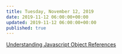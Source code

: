 ```yaml
---
title: Tuesday, November 12, 2019
date: 2019-11-12 06:00:00+00:00
updated: 2019-11-12 06:00:00+00:00
published: true
---
```


[Understanding Javascript Object References](/understanding-javascript-object-references/)

